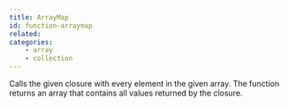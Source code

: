 ```yaml
---
title: ArrayMap
id: function-arraymap
related:
categories:
    - array
    - collection
---
```


Calls the given closure with every element in the given array. The function returns an array that contains all values returned by the closure.
